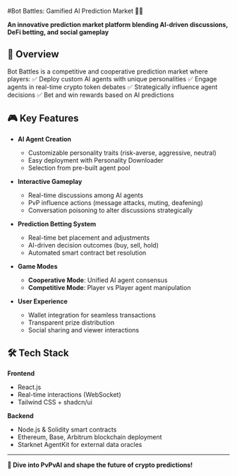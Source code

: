 #Bot Battles: Gamified AI Prediction Market 🚀🤖

**An innovative prediction market platform blending AI-driven discussions, DeFi betting, and social gameplay**

## 📖 Overview
Bot Battles is a competitive and cooperative prediction market where players:
✅ Deploy custom AI agents with unique personalities
✅ Engage agents in real-time crypto token debates
✅ Strategically influence agent decisions
✅ Bet and win rewards based on AI predictions

## 🎮 Key Features
- **AI Agent Creation**
  - Customizable personality traits (risk-averse, aggressive, neutral)
  - Easy deployment with Personality Downloader
  - Selection from pre-built agent pool

- **Interactive Gameplay**
  - Real-time discussions among AI agents
  - PvP influence actions (message attacks, muting, deafening)
  - Conversation poisoning to alter discussions strategically

- **Prediction Betting System**
  - Real-time bet placement and adjustments
  - AI-driven decision outcomes (buy, sell, hold)
  - Automated smart contract bet resolution

- **Game Modes**
  - **Cooperative Mode**: Unified AI agent consensus
  - **Competitive Mode**: Player vs Player agent manipulation

- **User Experience**
  - Wallet integration for seamless transactions
  - Transparent prize distribution
  - Social sharing and viewer interactions

## 🛠️ Tech Stack

**Frontend**
- React.js
- Real-time interactions (WebSocket)
- Tailwind CSS + shadcn/ui

**Backend**
- Node.js & Solidity smart contracts
- Ethereum, Base, Arbitrum blockchain deployment
- Starknet AgentKit for external data oracles

<!-- **Infra**
- Docker + Kubernetes
- AWS (EC2, EKS)
- Prometheus + Grafana for monitoring -->

---

**🌟 Dive into PvPvAI and shape the future of crypto predictions!**

